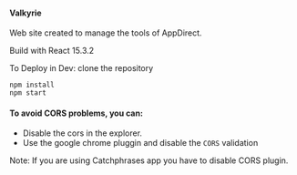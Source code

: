 #### Valkyrie

Web site created to manage the tools of AppDirect.

Build with React 15.3.2


To Deploy in Dev:
	clone the repository
	
	npm install
    npm start

#### To avoid CORS problems, you can:
- Disable the cors in the explorer.
- Use the google chrome pluggin and disable the `CORS` validation

Note: If you are using Catchphrases app you have to disable CORS plugin.




